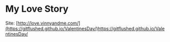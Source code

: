 # My Love Story
Site: [http://love.vinnyandme.com/](https://gitflushed.github.io/ValentinesDay/)https://gitflushed.github.io/ValentinesDay/
